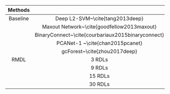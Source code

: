 |  Methods |                                                   | MNIST |    CIFAR-10   |
|:--------:|:-------------------------------------------------:|:-----:|:-------------:|
| Baseline |          Deep L2-SVM~\cite{tang2013deep}          |  0.87 |      11.9     |
|          |     Maxout Network~\cite{goodfellow2013maxout}    |  0.94 |     11.68     |
|          | BinaryConnect~\cite{courbariaux2015binaryconnect} |  1.29 |      9.90     |
|          |          PCANet-1 ~\cite{chan2015pcanet}          |  0.62 |     21.33     |
|          |            gcForest~\cite{zhou2017deep}           |  0.74 |     31.00     |
|   RMDL   |                       3 RDLs                      |  0.51 | \textbf{9.89} |
|          |                       9 RDLs                      |  0.41 |      9.1      |
|          |                      15 RDLs                      |  0.21 |      8.74     |
|          |                      30 RDLs                      |  0.18 |      8.79     |
